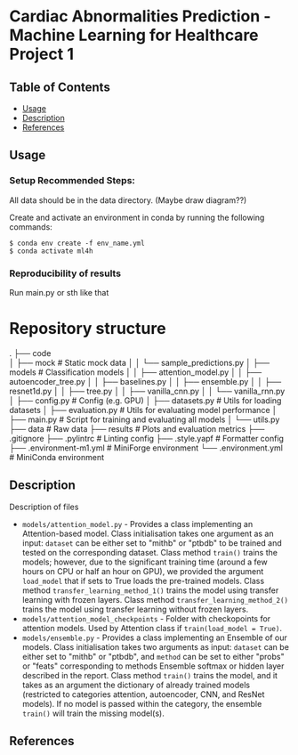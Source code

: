 # Cardiac Abnormalities Prediction - Machine Learning for Healthcare Project 1

## Table of Contents

- [Usage](#usage)
- [Description](#description)
- [References](#references)

## Usage

### Setup Recommended Steps:

All data should be in the data directory. (Maybe draw diagram??)

Create and activate an environment in conda by running the following commands:
```
$ conda env create -f env_name.yml
$ conda activate ml4h
```

### Reproducibility of results
Run main.py or sth like that

# Repository structure

.
├── code                                
│   ├── mock                        # Static mock data
│   │   └── sample_predictions.py
│   ├── models                      # Classification models
│   │   ├── attention_model.py
│   │   ├── autoencoder_tree.py
│   │   ├── baselines.py
│   │   ├── ensemble.py
│   │   ├── resnet1d.py
│   │   ├── tree.py
│   │   ├── vanilla_cnn.py
│   │   └── vanilla_rnn.py
│   ├── config.py                   # Config (e.g. GPU)
│   ├── datasets.py                 # Utils for loading datasets
│   ├── evaluation.py               # Utils for evaluating model performance
│   ├── main.py                     # Script for training and evaluating all models
│   └── utils.py
├── data                            # Raw data
├── results                         # Plots and evaluation metrics
├── .gitignore
├── .pylintrc                       # Linting config
├── .style.yapf                     # Formatter config
├── .environment-m1.yml             # MiniForge environment
└── .environment.yml                # MiniConda environment

## Description
Description of files

- `models/attention_model.py` - Provides a class implementing an Attention-based model. Class initialisation takes one argument as an input: `dataset` can be either set to "mithb" or "ptbdb" to be trained and tested on the corresponding dataset. Class method `train()` trains the models; however, due to the significant training time (around a few hours on CPU or half an hour on GPU), we provided the argument `load_model` that if sets to True loads the pre-trained models. Class method `transfer_learning_method_1()` trains the model using transfer learning with frozen layers. Class method `transfer_learning_method_2()` trains the model using transfer learning without frozen layers.
- `models/attention_model_checkpoints` - Folder with checkopoints for attention models. Used by Attention class if `train(load_model = True)`.
- `models/ensemble.py` - Provides a class implementing an Ensemble of our models. Class initialisation takes two arguments as input: `dataset` can be either set to "mithb" or "ptbdb", and `method` can be set to either "probs" or "feats" corresponding to methods Ensemble softmax or hidden layer described in the report. Class method `train()` trains the model, and it takes as an argument the dictionary of already trained models (restricted to categories attention, autoencoder, CNN, and ResNet models). If no model is passed within the category, the ensemble `train()` will train the missing model(s).

## References
